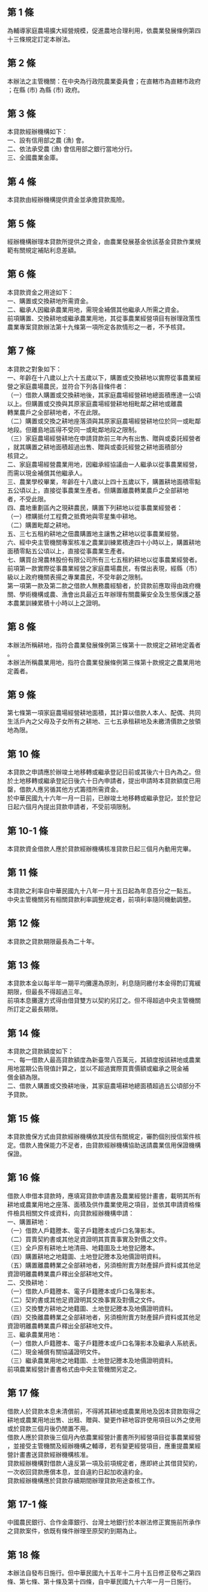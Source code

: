 第 1 條
-------
為輔導家庭農場擴大經營規模，促進農地合理利用，依農業發展條例第四  
十三條規定訂定本辦法。

第 2 條
-------
本辦法之主管機關：在中央為行政院農業委員會；在直轄市為直轄市政府  
；在縣 (市) 為縣 (市) 政府。

第 3 條
-------
本貸款經辦機構如下：  
一、設有信用部之農 (漁) 會。  
二、依法承受農 (漁) 會信用部之銀行當地分行。  
三、全國農業金庫。

第 4 條
-------
本貸款由經辦機構提供資金並承擔貸款風險。

第 5 條
-------
經辦機構辦理本貸款所提供之資金，由農業發展基金依該基金貸款作業規  
範有關規定補貼利息差額。

第 6 條
-------
本貸款資金之用途如下：                                            
一、購置或交換耕地所需資金。                                      
二、繼承人因繼承農業用地，需現金補償其他繼承人所需之資金。        
前項購置、交換耕地或繼承農業用地，其從事農業經營項目有辦理政策性  
農業專案貸款辦法第十九條第一項所定各款情形之一者，不予核貸。

第 7 條
-------
本貸款之對象如下：  
一、年齡在十八歲以上六十五歲以下，購置或交換耕地以實際從事農業經  
    營之家庭農場農民，並符合下列各目條件者：  
（一）借款人購置或交換耕地後，其家庭農場經營耕地總面積應達一公頃  
      以上。但購置或交換與其原家庭農場經營耕地相毗鄰之耕地或離農  
      轉業農戶之全部耕地者，不在此限。  
（二）購置或交換之耕地座落須與其原家庭農場經營耕地位於同一或毗鄰  
      地段。但離島地區得不受同一或毗鄰地段之限制。  
（三）家庭農場經營耕地在申請貸款前三年內有出售、贈與或委託經營者  
      ，就其購置之耕地面積超過出售、贈與或委託經營之耕地面積部分  
      核貸之。  
二、家庭農場經營農業用地，因繼承經協議由一人繼承以從事農業經營，  
    而需以現金補償其他繼承人。  
三、農業學校畢業，年齡在十八歲以上四十五歲以下，購置耕地面積零點  
    五公頃以上，直接從事農業生產者。但購置離農轉業農戶之全部耕地  
    者，不受此限。  
四、農地重劃區內之現耕農民，購置下列耕地以從事農業經營者：  
（一）標購抵付工程費之抵費地與零星集中耕地。  
（二）購置毗鄰之耕地。  
五、三七五租約耕地之佃農購置地主讓售之耕地以從事農業經營。  
六、經中央主管機關專案核准之農業訓練累積達四十小時以上，購置耕地  
    面積零點五公頃以上，直接從事農業生產者。  
七、購買台灣農林股份有限公司所有三七五租約耕地以從事農業經營者。  
前項第一款實際從事農業經營之家庭農場農民，有傑出表現，經縣（市）  
級以上政府機關表揚之專業農民，不受年齡之限制。  
第一項第一款及第二款之借款人無務農經驗者，於貸款前應取得由政府機  
關、學術機構或農、漁會出具最近五年辦理有關農藥安全及生態保護之基  
本農業訓練累積十小時以上之證明。

第 8 條
-------
本辦法所稱耕地，指符合農業發展條例第三條第十一款規定之耕地定義者  
。  
本辦法所稱農業用地，指符合農業發展條例第三條第十款規定之農業用地  
定義者。

第 9 條
-------
第七條第一項家庭農場經營耕地面積，其計算以借款人本人、配偶、共同  
生活戶內之父母及子女所有之耕地、三七五承租耕地及未繳清價款之放領  
地為限。

第 10 條
--------
本貸款之申請應於辦竣土地移轉或繼承登記日前或其後六十日內為之。但  
於土地移轉或繼承登記日後六十日內申請者，提出申請時本貸款額度已用  
罄，借款人應另循其他方式籌措所需資金。  
於中華民國九十六年一月一日前，已辦竣土地移轉或繼承登記，並於登記  
日起六個月內提出貸款申請者，不受前項限制。

第 10-1 條
----------
本貸款資金借款人應於貸款經辦機構核准貸款日起三個月內動用完畢。

第 11 條
--------
本貸款之利率自中華民國九十八年一月十五日起為年息百分之一點五。  
中央主管機關另有相關貸款利率調整規定者，前項利率隨同機動調整。

第 12 條
--------
本貸款之貸款期限最長為二十年。

第 13 條
--------
本貸款本金以每半年一期平均攤還為原則，利息隨同繳付本金得酌訂寬緩  
期限，但最長不得超過三年。  
前項本息攤還方式得由借貸雙方以契約另訂之。但不得超過中央主管機關  
所訂定之最長期限。

第 14 條
--------
本貸款之貸款額度如下：  
一、每一借款人最高貸款額度為新臺幣八百萬元，其額度按該耕地或農業  
    用地當期公告現值計算之，並以不超過實際買賣價額或繼承之現金補  
    償金額為限。  
二、借款人購置或交換耕地後，其家庭農場耕地總面積超過五公頃部分不  
    予貸款。

第 15 條
--------
本貸款擔保方式由貸款經辦機構依其授信有關規定，審酌個別授信案件核  
定。借款人擔保能力不足者，由貸款經辦機構協助送請農業信用保證機構  
保證。

第 16 條
--------
借款人申借本貸款時，應填寫貸款申請書及農業經營計畫書，載明其所有  
耕地或農業用地之座落、面積及供作農業使用之項目，並依其申請資格條  
件檢具相關文件或資料，向貸款經辦機構申請：  
一、購置耕地：  
（一）借款人戶籍謄本、電子戶籍謄本或戶口名簿影本。  
（二）買賣契約書或其他足資證明其買賣事實及對價之文件。  
（三）全戶原有耕地土地清冊、地籍圖及土地登記謄本。  
（四）購置耕地之地籍圖、土地登記謄本及地價證明資料。  
（五）購置離農轉業之全部耕地者，另須檢附賣方財產歸戶資料或其他足  
      資證明離農轉業農戶釋出全部耕地文件。  
二、交換耕地：  
（一）借款人戶籍謄本、電子戶籍謄本或戶口名簿影本。  
（二）契約書或其他足資證明其交換事實及對價之文件。  
（三）交換雙方耕地之地籍圖、土地登記謄本及地價證明資料。  
（四）交換離農轉業之全部耕地者，另須檢附賣方財產歸戶資料或其他足  
      資證明離農轉業農戶釋出全部耕地文件。  
三、繼承農業用地：  
（一）借款人戶籍謄本、電子戶籍謄本或戶口名簿影本及繼承人系統表。  
（二）現金補償有關協議證明文件。  
（三）繼承農業用地之地籍圖、土地登記謄本及地價證明資料。  
前項農業經營計畫書格式由中央主管機關另定之。

第 17 條
--------
借款人於貸款本息未清償前，不得將其耕地或農業用地及因本貸款取得之  
耕地或農業用地出售、出租、贈與、變更作耕地容許使用項目以外之使用  
或於貸款三個月後仍閒置不用。  
借款人應於貸款後三個月內依農業經營計畫書所列經營項目從事農業經營  
，並接受主管機關及經辦機構之輔導，若有變更經營項目，應重提農業經  
營計畫書送貸款經辦機構核准。  
貸款經辦機構對借款人違反第一項及前項規定者，應即終止其借貸契約，  
一次收回貸款應償本息，並自違約日起加收違約金。  
貸款經辦機構應於貸款存續期間辦理貸款用途查核工作。

第 17-1 條
----------
中國農民銀行、合作金庫銀行、台灣土地銀行於本辦法修正實施前所承作  
之貸款案件，依既有條件辦理至原契約到期為止。

第 18 條
--------
本辦法自發布日施行。但中華民國九十五年十二月十五日修正發布之第四  
條、第七條、第十條及第十四條，自中華民國九十六年一月一日施行。

